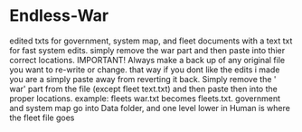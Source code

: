 # Endless-War
edited txts for government, system map, and fleet documents with a text txt for fast system edits. simply remove the war part and then paste into thier correct locations.
IMPORTANT! Always make a back up of any original file you want to re-write or change. that way if you dont like the edits i made you are a simply paste away from reverting it back.
Simply remove the ' war' part from the file (except fleet text.txt) and then paste then into the proper locations. example: fleets war.txt becomes fleets.txt. government and system map go into Data folder, and one level lower in Human is where the fleet file goes
